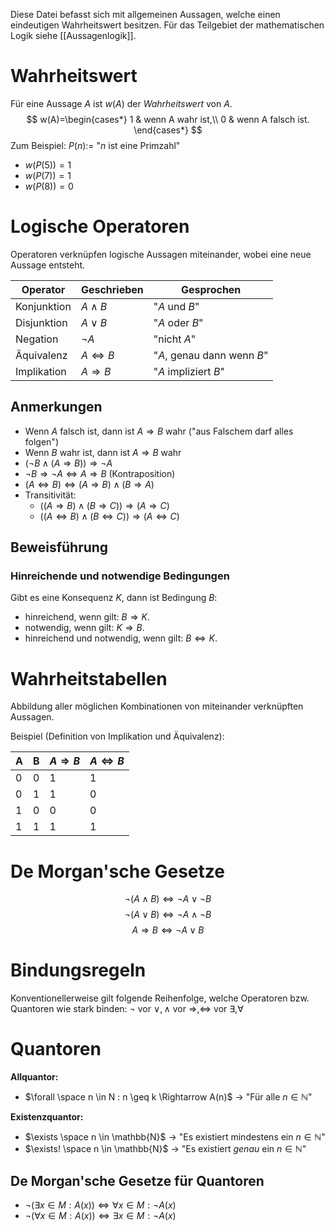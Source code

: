 Diese Datei befasst sich mit allgemeinen Aussagen, welche einen eindeutigen Wahrheitswert besitzen. Für das Teilgebiet der mathematischen Logik siehe [[Aussagenlogik]].

# Wahrheitswert
Für eine Aussage $A$ ist $w(A)$ der *Wahrheitswert* von $A$.
$$
w(A)=\begin{cases*}
1 & wenn A wahr ist,\\
0 & wenn A falsch ist.
\end{cases*}
$$
Zum Beispiel:
$P(n):=$ "$n$ ist eine Primzahl"
- $w(P(5))=1$
- $w(P(7))=1$
- $w(P(8))=0$

# Logische Operatoren
Operatoren verknüpfen logische Aussagen miteinander, wobei eine neue Aussage entsteht.

| Operator    | Geschrieben      | Gesprochen                 |
| ----------- | ---------------- | -------------------------- |
| Konjunktion | $A\land B$       | "$A$ und $B$"              |
| Disjunktion | $A\lor B$        | "$A$ oder $B$"             |
| Negation    | $\lnot A$        | "nicht $A$"                |
| Äquivalenz  | $A\iff B$        | "$A$, genau dann wenn $B$" |
| Implikation | $A\Rightarrow B$ | "$A$ impliziert $B$"                           |

## Anmerkungen
- Wenn $A$ falsch ist, dann ist $A\Rightarrow B$ wahr ("aus Falschem darf alles folgen")
- Wenn $B$ wahr ist, dann ist $A\Rightarrow B$ wahr
- $(\lnot B\land(A\Rightarrow B))\Rightarrow\lnot A$
- $\lnot B\Rightarrow\lnot A\iff A\Rightarrow B$ (Kontraposition)
- $(A\iff B) \iff (A\Rightarrow B)\land (B\Rightarrow A)$
- Transitivität:
	- $((A\Rightarrow B)\land(B\Rightarrow C))\Rightarrow (A\Rightarrow C)$
	- $((A\iff B)\land(B\iff C))\Rightarrow (A\iff C)$

## Beweisführung
### Hinreichende und notwendige Bedingungen
Gibt es eine Konsequenz $K$, dann ist Bedingung $B$:
- hinreichend, wenn gilt: $B\Rightarrow K$.
- notwendig, wenn gilt: $K\Rightarrow B$.
- hinreichend und notwendig, wenn gilt: $B\iff K$.

# Wahrheitstabellen
Abbildung aller möglichen Kombinationen von miteinander verknüpften Aussagen.

Beispiel (Definition von Implikation und Äquivalenz):

| A   | B   | $A\Rightarrow B$ | $A\iff B$ |
| --- | --- | ---------------- | --------- |
| 0   | 0   | 1                | 1         |
| 0   | 1   | 1                | 0         |
| 1   | 0   | 0                | 0         |
| 1   | 1   | 1                | 1         |

# De Morgan'sche Gesetze
$$
\lnot(A\land B)\iff \lnot A\lor\lnot B
$$
$$
\lnot(A\lor B)\iff \lnot A\land\lnot B
$$
$$
A\Rightarrow B\iff\lnot A\lor B
$$

# Bindungsregeln
Konventionellerweise gilt folgende Reihenfolge, welche Operatoren bzw. Quantoren wie stark binden:
$\lnot$ vor $\lor,\land$ vor $\Rightarrow,\Leftrightarrow$ vor $\exists,\forall$


# Quantoren
**Allquantor:**
- $\forall \space n \in N : n \geq k \Rightarrow A(n)$ -> "Für alle $n \in \mathbb{N}$"

**Existenzquantor:**
- $\exists \space n \in \mathbb{N}$ -> "Es existiert mindestens ein $n \in \mathbb{N}$"
- $\exists! \space n \in \mathbb{N}$ -> "Es existiert *genau* ein $n \in \mathbb{N}$"

## De Morgan'sche Gesetze für Quantoren
- $\lnot(\exists x \in M:A(x)) \Leftrightarrow \forall x \in M: \lnot A(x)$
- $\lnot(\forall x \in M:A(x)) \Leftrightarrow \exists x \in M: \lnot A(x)$